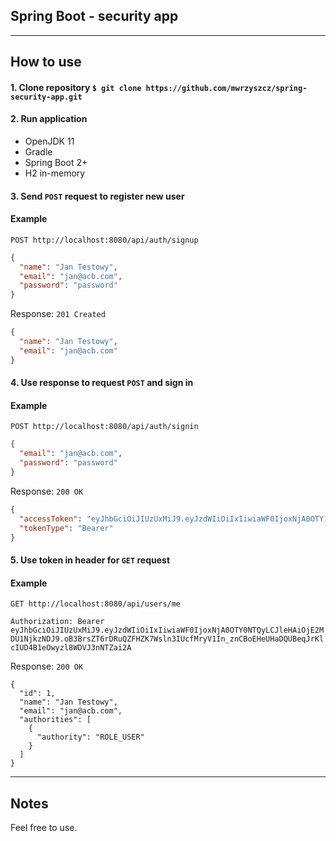 ## Spring Boot - security app

---

## How to use

#### 1. Clone repository `$ git clone https://github.com/mwrzyszcz/spring-security-app.git`

#### 2. Run application
* OpenJDK 11
* Gradle
* Spring Boot 2+
* H2 in-memory

#### 3. Send `POST` request to register new user

#### Example

`POST http://localhost:8080/api/auth/signup`

```json
{
  "name": "Jan Testowy",
  "email": "jan@acb.com",
  "password": "password"
}
```

Response:
`201 Created`

```json
{
  "name": "Jan Testowy",
  "email": "jan@acb.com"
}
```

#### 4. Use response to request `POST` and sign in

#### Example

`POST http://localhost:8080/api/auth/signin`

```json
{
  "email": "jan@acb.com",
  "password": "password"
}
```

Response:
`200 OK`

```json
{
  "accessToken": "eyJhbGciOiJIUzUxMiJ9.eyJzdWIiOiIxIiwiaWF0IjoxNjA0OTY1MTQ4LCJleHAiOjE2MDU1Njk5NDh9.OW1eHiNKu2yivFS6NnsXtEtrjMTtu9BfKOwV4mMYWbkvYUVuv1tp2QeUwzgIoJwgopScj1SlvHTVaDeaGj6U_w",
  "tokenType": "Bearer"
}
```

#### 5. Use token in header for `GET` request

#### Example

`GET http://localhost:8080/api/users/me`

`Authorization: Bearer eyJhbGciOiJIUzUxMiJ9.eyJzdWIiOiIxIiwiaWF0IjoxNjA0OTY0NTQyLCJleHAiOjE2MDU1NjkzNDJ9.oB3BrsZT6rDRuQZFHZK7Wsln3IUcfMryV1In_znCBoEHeUHaDQUBeqJrKlcIUD4B1eOwyzl8WDVJ3nNTZai2A`

Response:
`200 OK`

```json5
{
  "id": 1,
  "name": "Jan Testowy",
  "email": "jan@acb.com",
  "authorities": [
    {
      "authority": "ROLE_USER"
    }
  ]
}
```

---

## Notes

Feel free to use.
